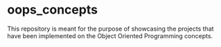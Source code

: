 # oops_concepts
This repository is meant for the purpose of showcasing the projects that have been implemented on the Object Oriented Programming concepts.
